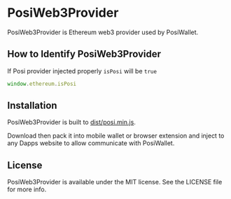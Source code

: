 # PosiWeb3Provider

PosiWeb3Provider is Ethereum web3 provider used by PosiWallet.

## How to Identify PosiWeb3Provider

If Posi provider injected properly `isPosi` will be `true`

```javascript
window.ethereum.isPosi
```

## Installation

PosiWeb3Provider is built to [dist/posi.min.js](dist/posi.min.js).

Download then pack it into mobile wallet or browser extension and inject to any Dapps website to allow communicate with
PosiWallet.

## License

PosiWeb3Provider is available under the MIT license. See the LICENSE file for more info.
